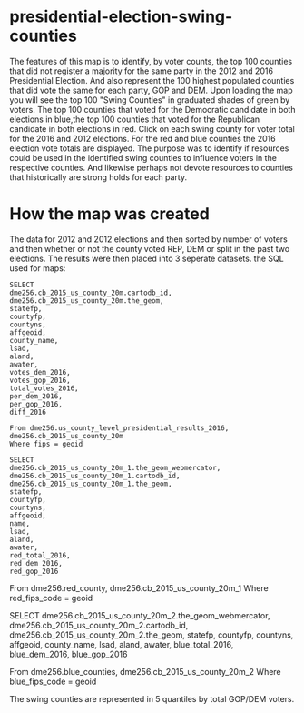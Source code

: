 # presidential-election-swing-counties
The features of this map is to identify, by voter counts, the top 100 counties that did not register a majority for the same party in the 2012 and 2016 Presidential Election. And also represent the 100 highest populated counties that did vote the same for each party, GOP and DEM. Upon loading the map you will see the top 100 "Swing Counties" in graduated shades of green by voters. The top 100 counties that voted for the Democratic candidate in both elections in blue,the top 100 counties that voted for the Republican candidate in both elections in red. Click on each swing county for voter total for the 2016 and 2012 elections. For the red and blue counties the 2016 election vote totals are displayed. 
The purpose was to identify if resources could be used in the identified swing counties to influence voters in the respective counties. And likewise perhaps not devote resources to counties that historically are strong holds for each party. 
# How the map was created
The data for 2012 and 2012 elections and then sorted by number of voters and then whether or not the county voted REP, DEM or split in the past two elections. The results were then placed into 3 seperate datasets.
the SQL used for maps:

    SELECT 
    dme256.cb_2015_us_county_20m.cartodb_id,
    dme256.cb_2015_us_county_20m.the_geom,
    statefp,
    countyfp,
    countyns,
    affgeoid,
   	county_name,
    lsad,
    aland,
	awater,
    votes_dem_2016,
    votes_gop_2016,
    total_votes_2016,
    per_dem_2016,
    per_gop_2016,
    diff_2016
    
    From dme256.us_county_level_presidential_results_2016, dme256.cb_2015_us_county_20m
    Where fips = geoid

    SELECT 
	dme256.cb_2015_us_county_20m_1.the_geom_webmercator,
   	dme256.cb_2015_us_county_20m_1.cartodb_id,
    dme256.cb_2015_us_county_20m_1.the_geom,
    statefp,
    countyfp,
    countyns,
    affgeoid,
   	name,
    lsad,
    aland,
	awater,
    red_total_2016,
    red_dem_2016,
    red_gop_2016
  
From dme256.red_county, dme256.cb_2015_us_county_20m_1
Where red_fips_code = geoid

SELECT 
	dme256.cb_2015_us_county_20m_2.the_geom_webmercator,
   	dme256.cb_2015_us_county_20m_2.cartodb_id,
    dme256.cb_2015_us_county_20m_2.the_geom,
    statefp,
    countyfp,
    countyns,
    affgeoid,
   	county_name,
    lsad,
    aland,
	awater,
    blue_total_2016,
    blue_dem_2016,
    blue_gop_2016
    
    
From dme256.blue_counties, dme256.cb_2015_us_county_20m_2
Where blue_fips_code = geoid

The swing counties are represented in 5 quantiles by total GOP/DEM voters.